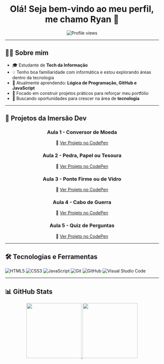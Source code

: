 
<h1 align="center">Olá! Seja bem-vindo ao meu perfil, me chamo Ryan 👋</h1>

<p align="center">
  <img src="https://komarev.com/ghpvc/?username=RyanSilva89&color=blue" alt="Profile views" />
</p>

---

## 👨‍💻 Sobre mim

- 🎓 Estudante de **Tech da Informação**
- 💡 Tenho boa familiaridade com informática e estou explorando áreas dentro da tecnologia
- 🌱 Atualmente aprendendo: **Lógica de Programação, GitHub e JavaScript**
- 🚀 Focado em construir projetos práticos para reforçar meu portfólio
- 🎯 Buscando oportunidades para crescer na área de **tecnologia**

---

## 🧠 Projetos da Imersão Dev

<div align="center">

### Aula 1 - Conversor de Moeda  
🔗 [Ver Projeto no CodePen](https://codepen.io/Silva-Ryan/pen/mydaxea)

### Aula 2 - Pedra, Papel ou Tesoura  
🔗 [Ver Projeto no CodePen](https://codepen.io/Silva-Ryan/pen/wBvNpgz)

### Aula 3 - Ponte Firme ou de Vidro  
🔗 [Ver Projeto no CodePen](https://codepen.io/ryan-F-the-encoder/pen/emYXmxL)

### Aula 4 - Cabo de Guerra  
🔗 [Ver Projeto no CodePen](https://codepen.io/ryan-F-the-encoder/pen/WbNmrgO)

### Aula 5 - Quiz de Perguntas  
🔗 [Ver Projeto no CodePen](https://codepen.io/ryan-F-the-encoder/pen/YPzgjNY)

</div>

---

## 🛠️ Tecnologias e Ferramentas

![HTML5](https://img.shields.io/badge/HTML5-E34F26?style=flat&logo=html5&logoColor=white)
![CSS3](https://img.shields.io/badge/CSS3-1572B6?style=flat&logo=css3&logoColor=white)
![JavaScript](https://img.shields.io/badge/JavaScript-F7DF1E?style=flat&logo=javascript&logoColor=black)
![Git](https://img.shields.io/badge/Git-F05032?style=flat&logo=git&logoColor=white)
![GitHub](https://img.shields.io/badge/GitHub-181717?style=flat&logo=github&logoColor=white)
![Visual Studio Code](https://img.shields.io/badge/VS%20Code-007ACC?style=flat&logo=visual-studio-code&logoColor=white)

---

## 📊 GitHub Stats

<div align="center">

<a href="https://github.com/anuraghazra/github-readme-stats">
  <img height="180em" src="https://github-readme-stats.vercel.app/api?username=RyanSilva89&theme=dark&show_icons=true&count_private=true" />
</a>
<a href="https://github.com/anuraghazra/github-readme-stats">
  <img height="180em" src="https://github-readme-stats.vercel.app/api/top-langs?username=RyanSilva89&layout=compact&langs_count=8&theme=dark" />
</a>

</div>


